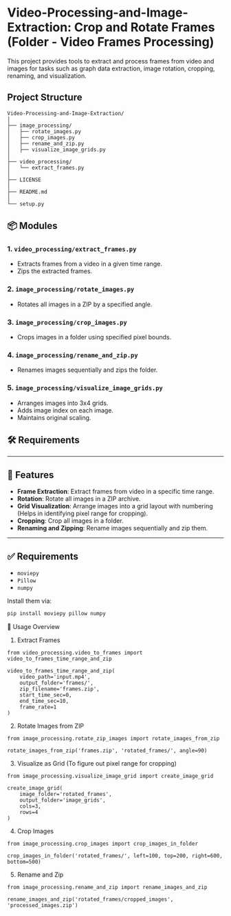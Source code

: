 # Video-Processing-and-Image-Extraction: Crop and Rotate Frames (Folder - Video Frames Processing)
This project provides tools to extract and process frames from video and images for tasks such as graph data extraction, image rotation, cropping, renaming, and visualization.

## Project Structure
```
Video-Processing-and-Image-Extraction/
│
├── image_processing/
│   ├── rotate_images.py
│   ├── crop_images.py
│   ├── rename_and_zip.py
│   ├── visualize_image_grids.py
│
├── video_processing/
│   └── extract_frames.py
│
├── LICENSE
│
├── README.md
│
└── setup.py
```

## 📦 Modules

### 1. `video_processing/extract_frames.py`
- Extracts frames from a video in a given time range.
- Zips the extracted frames.

### 2. `image_processing/rotate_images.py`
- Rotates all images in a ZIP by a specified angle.

### 3. `image_processing/crop_images.py`
- Crops images in a folder using specified pixel bounds.

### 4. `image_processing/rename_and_zip.py`
- Renames images sequentially and zips the folder.

### 5. `image_processing/visualize_image_grids.py`
- Arranges images into 3x4 grids.
- Adds image index on each image.
- Maintains original scaling.

## 🛠 Requirements
---

## 🚀 Features

- **Frame Extraction**: Extract frames from video in a specific time range.
- **Rotation**: Rotate all images in a ZIP archive.
- **Grid Visualization**: Arrange images into a grid layout with numbering (Helps in identifying pixel range for cropping).
- **Cropping**: Crop all images in a folder.
- **Renaming and Zipping**: Rename images sequentially and zip them.

---

## ✅ Requirements

- `moviepy`
- `Pillow`
- `numpy`

Install them via:

```bash
pip install moviepy pillow numpy
```

📌 Usage Overview
1. Extract Frames
```
from video_processing.video_to_frames import video_to_frames_time_range_and_zip

video_to_frames_time_range_and_zip(
    video_path='input.mp4',
    output_folder='frames/',
    zip_filename='frames.zip',
    start_time_sec=0,
    end_time_sec=10,
    frame_rate=1
)
```
2. Rotate Images from ZIP
```
from image_processing.rotate_zip_images import rotate_images_from_zip

rotate_images_from_zip('frames.zip', 'rotated_frames/', angle=90)
```
3. Visualize as Grid (To figure out pixel range for cropping)
```
from image_processing.visualize_image_grid import create_image_grid

create_image_grid(
    image_folder='rotated_frames',
    output_folder='image_grids',
    cols=3,
    rows=4
)
```
4. Crop Images
```
from image_processing.crop_images import crop_images_in_folder

crop_images_in_folder('rotated_frames/', left=100, top=200, right=600, bottom=500)
```
5. Rename and Zip
```
from image_processing.rename_and_zip import rename_images_and_zip

rename_images_and_zip('rotated_frames/cropped_images', 'processed_images.zip')
```
